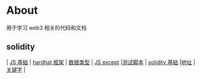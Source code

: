 # About
用于学习 web3 相关的代码和文档
## solidity

| [JS 基础](docs/solidity/JS-base.md) | [hardhat 框架](docs/solidity/hardhat.md) | [数据类型](docs/solidity/data-type.md) | [JS except](docs/solidity/JS-expect.md) |[测试脚本](docs/solidity/test-script.md) | [solidity 基础](docs/solidity/solidity-base.md) |[地址](docs/solidity/path.md) | [关键字](docs/solidity/key-words.md) |

